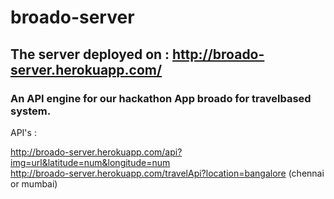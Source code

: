# broado-server

## The server deployed on : http://broado-server.herokuapp.com/<br />
### An API engine for our hackathon App broado for travelbased system.


API's : 

http://broado-server.herokuapp.com/api?img=url&latitude=num&longitude=num<br />
http://broado-server.herokuapp.com/travelApi?location=bangalore (chennai or mumbai)
